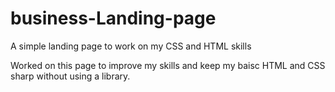 # business-Landing-page
A simple landing page to work on my CSS and HTML skills


Worked on this page to improve my skills and keep my baisc HTML and CSS sharp without using a library.
